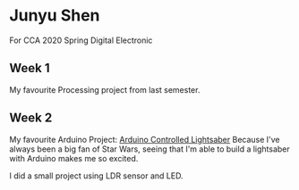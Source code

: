 # Junyu Shen
For CCA 2020 Spring Digital Electronic

## Week 1
My favourite Processing project from last semester.

## Week 2
My favourite Arduino Project: [Arduino Controlled Lightsaber](https://www.youtube.com/watch?v=Dzpe1GVOJXU)
Because I've always been a big fan of Star Wars, seeing that I'm able to build a lightsaber with Arduino makes me so excited.

I did a small project using LDR sensor and LED.
